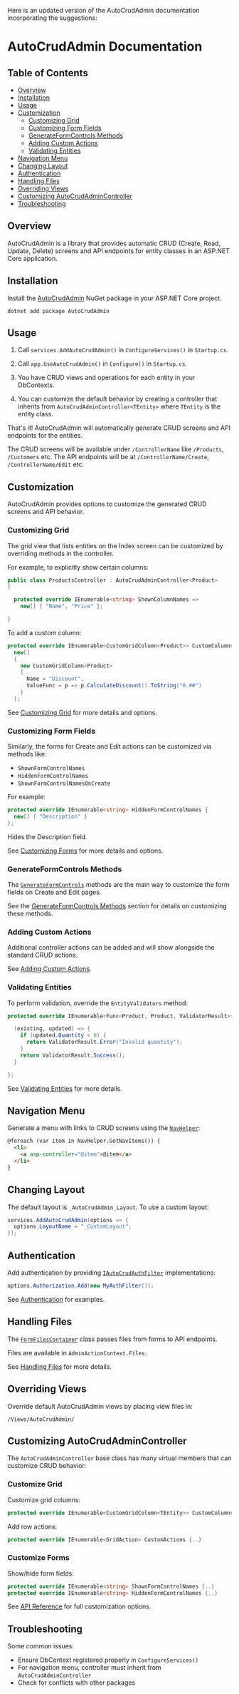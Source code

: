 Here is an updated version of the AutoCrudAdmin documentation incorporating the suggestions:

# AutoCrudAdmin Documentation

## Table of Contents

*   [Overview](#overview)
*   [Installation](#installation)
*   [Usage](#usage)
*   [Customization](#customization)
    *   [Customizing Grid](#customizing-grid)
    *   [Customizing Form Fields](#customizing-form-fields)
    *   [GenerateFormControls Methods](#generateformcontrols-methods)
    *   [Adding Custom Actions](#adding-custom-actions)
    *   [Validating Entities](#validating-entities)
*   [Navigation Menu](#navigation-menu)
*   [Changing Layout](#changing-layout)
*   [Authentication](#authentication)
*   [Handling Files](#handling-files)
*   [Overriding Views](#overriding-views)
*   [Customizing AutoCrudAdminController](#customizing-autocrudadmincontroller)
*   [Troubleshooting](#troubleshooting)

## Overview

AutoCrudAdmin is a library that provides automatic CRUD (Create, Read, Update, Delete) screens and API endpoints for entity classes in an ASP.NET Core application.

## Installation

Install the [AutoCrudAdmin](https://github.com/minkov/autocrudadmin) NuGet package in your ASP.NET Core project.

    dotnet add package AutoCrudAdmin

## Usage

1.  Call `services.AddAutoCrudAdmin()` in `ConfigureServices()` in `Startup.cs`.

2.  Call `app.UseAutoCrudAdmin()` in `Configure()` in `Startup.cs`.

3.  You have CRUD views and operations for each entity in your DbContexts.

4.  You can customize the default behavior by creating a controller that inherits from `AutoCrudAdminController<TEntity>` where `TEntity` is the entity class.

That's it! AutoCrudAdmin will automatically generate CRUD screens and API endpoints for the entities.

The CRUD screens will be available under `/ControllerName` like `/Products`, `/Customers` etc. The API endpoints will be at `/ControllerName/Create`, `/ControllerName/Edit` etc.

## Customization

AutoCrudAdmin provides options to customize the generated CRUD screens and API behavior.

### Customizing Grid

The grid view that lists entities on the Index screen can be customized by overriding methods in the controller.

For example, to explicitly show certain columns:

```csharp
public class ProductsController : AutoCrudAdminController<Product>  
{

  protected override IEnumerable<string> ShownColumnNames => 
    new[] { "Name", "Price" };

}
```

To add a custom column:

```csharp
protected override IEnumerable<CustomGridColumn<Product>> CustomColumns =>
  new[]     
  {        
    new CustomGridColumn<Product>      
    {         
      Name = "Discount",
      ValueFunc = p => p.CalculateDiscount().ToString("0.##") 
    }
  };
```

See [Customizing Grid](grid.md) for more details and options.

### Customizing Form Fields

Similarly, the forms for Create and Edit actions can be customized via methods like:

*   `ShownFormControlNames`
*   `HiddenFormControlNames`
*   `ShownFormControlNamesOnCreate`

For example:

```csharp
protected override IEnumerable<string> HiddenFormControlNames {
  new[] { "Description" }   
};
```

Hides the Description field.

See [Customizing Forms](forms.md) for more details and options.

### GenerateFormControls Methods

The [`GenerateFormControls`](https://github.com/minkov/autocrudadmin/blob/master/src/AutoCrudAdmin/Controllers/AutoCrudAdminController.cs) methods are the main way to customize the form fields on Create and Edit pages.

See the [GenerateFormControls Methods](forms.md#generateformcontrols-methods) section for details on customizing these methods.

### Adding Custom Actions

Additional controller actions can be added and will show alongside the standard CRUD actions.

See [Adding Custom Actions](actions.md).

### Validating Entities

To perform validation, override the `EntityValidators` method:

```csharp
protected override IEnumerable<Func<Product, Product, ValidatorResult>> EntityValidators {

  (existing, updated) => {
    if (updated.Quantity < 0) {
      return ValidatorResult.Error("Invalid quantity"); 
    }
    return ValidatorResult.Success();
  }

}; 
```

See [Validating Entities](validation.md) for more details.

## Navigation Menu

Generate a menu with links to CRUD screens using the [`NavHelper`](https://github.com/minkov/autocrudadmin/blob/master/src/AutoCrudAdmin/Helpers/NavHelper.cs):

```html
@foreach (var item in NavHelper.GetNavItems()) {
  <li>
    <a asp-controller="@item">@item</a>
  </li>
}
```

## Changing Layout

The default layout is `_AutoCrudAdmin_Layout`. To use a custom layout:

```csharp
services.AddAutoCrudAdmin(options => {
  options.LayoutName = "_CustomLayout";
});
```

## Authentication

Add authentication by providing [`IAutoCrudAuthFilter`](https://github.com/minkov/autocrudadmin/blob/master/src/AutoCrudAdmin/Filters/IAutoCrudAuthFilter.cs) implementations:

```csharp
options.Authorization.Add(new MyAuthFilter()); 
```

See [Authentication](auth.md) for examples.

## Handling Files

The [`FormFilesContainer`](https://github.com/minkov/autocrudadmin/blob/master/src/AutoCrudAdmin/ViewModels/FormFilesContainer.cs) class passes files from forms to API endpoints.

Files are available in `AdminActionContext.Files`.

See [Handling Files](files.md) for more details.

## Overriding Views

Override default AutoCrudAdmin views by placing view files in:

`/Views/AutoCrudAdmin/`

## Customizing AutoCrudAdminController

The `AutoCrudAdminController` base class has many virtual members that can customize CRUD behavior:

### Customize Grid

Customize grid columns:

```csharp
protected override IEnumerable<CustomGridColumn<TEntity>> CustomColumns {..}
```

Add row actions:

```csharp
protected override IEnumerable<GridAction> CustomActions {..}
```

### Customize Forms

Show/hide form fields:

```csharp
protected override IEnumerable<string> ShownFormControlNames {..}   
protected override IEnumerable<string> HiddenFormControlNames {..}
```

See [API Reference](https://github.com/minkov/autocrudadmin/blob/master/src/AutoCrudAdmin/Controllers/AutoCrudAdminController.cs) for full customization options.

## Troubleshooting

Some common issues:

*   Ensure DbContext registered properly in `ConfigureServices()`
*   For navigation menu, controller must inherit from `AutoCrudAdminController`
*   Check for conflicts with other packages
